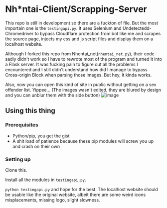 # Nh*ntai-Client/Scrapping-Server

This repo is still in development so there are a fuckton of file.
But the most importain one is the `testingapi.py`. It uses Selenium and Undetectedd-Chromedriver to bypass Cloudflare protection from bot like me and scrapes the source page, injects my css and js script files and display them on a localhost website.

Although I forked this repo from Nhentai_net(`nhentai_net.py`), their code sadly didn't work so I have to rewrote most of the program and turned it into a Flask server. It was fucking pain to figure out all the problems I encountered and I still didn't understand how did I manage to bypass Cross-origin Block when parsing those images. But hey, it kinda works.

Also, now you can open this kind of site in public without getting on a sex offender list. Yippee...
(The images wasn't edited, they are blured by design and you can unblur them with the side button)
![image](https://user-images.githubusercontent.com/84757707/189525518-9cd48fd0-6f4a-489b-99fc-0d7dc4c844aa.png)

## Using this thing
### Prerequisites
- Python/pip, you get the gist
- A shit load of patience because these pip modules will screw you up and crash on their own

### Setting up

Clone this.

Install all the modules in `testingapi.py`.

`python testingapi.py` and hope for the best. The localhost website should be usable like the original website, albeit there are some weird icons misplacements, missing logo, slight slowness.

